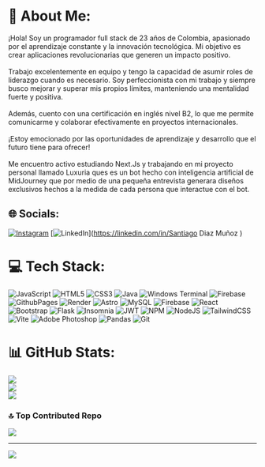 # 💫 About Me:
¡Hola! Soy un programador full stack de 23 años de Colombia, apasionado por el aprendizaje constante y la innovación tecnológica. Mi objetivo es crear aplicaciones revolucionarias que generen un impacto positivo.<br><br>Trabajo excelentemente en equipo y tengo la capacidad de asumir roles de liderazgo cuando es necesario. Soy perfeccionista con mi trabajo y siempre busco mejorar y superar mis propios límites, manteniendo una mentalidad fuerte y positiva.<br><br>Además, cuento con una certificación en inglés nivel B2, lo que me permite comunicarme y colaborar efectivamente en proyectos internacionales.<br><br>¡Estoy emocionado por las oportunidades de aprendizaje y desarrollo que el futuro tiene para ofrecer!<br><br>
Me encuentro activo estudiando Next.Js y trabajando en mi proyecto personal llamado Luxuria ques es un bot hecho con inteligencia artificial de MidJourney que por medio de una pequeña entrevista generara diseños exclusivos hechos a la medida de cada persona que interactue con el bot.


## 🌐 Socials:
[![Instagram](https://img.shields.io/badge/Instagram-%23E4405F.svg?logo=Instagram&logoColor=white)](https://instagram.com/santiagodiaz.munoz) [![LinkedIn](https://img.shields.io/badge/LinkedIn-%230077B5.svg?logo=linkedin&logoColor=white)](https://linkedin.com/in/Santiago Diaz Muñoz  ) 

# 💻 Tech Stack:
![JavaScript](https://img.shields.io/badge/javascript-%23323330.svg?style=for-the-badge&logo=javascript&logoColor=%23F7DF1E) ![HTML5](https://img.shields.io/badge/html5-%23E34F26.svg?style=for-the-badge&logo=html5&logoColor=white) ![CSS3](https://img.shields.io/badge/css3-%231572B6.svg?style=for-the-badge&logo=css3&logoColor=white) ![Java](https://img.shields.io/badge/java-%23ED8B00.svg?style=for-the-badge&logo=openjdk&logoColor=white) ![Windows Terminal](https://img.shields.io/badge/Windows%20Terminal-%234D4D4D.svg?style=for-the-badge&logo=windows-terminal&logoColor=white) ![Firebase](https://img.shields.io/badge/firebase-%23039BE5.svg?style=for-the-badge&logo=firebase) ![GithubPages](https://img.shields.io/badge/github%20pages-121013?style=for-the-badge&logo=github&logoColor=white) ![Render](https://img.shields.io/badge/Render-%46E3B7.svg?style=for-the-badge&logo=render&logoColor=white) ![Astro](https://img.shields.io/badge/astro-%232C2052.svg?style=for-the-badge&logo=astro&logoColor=white) ![MySQL](https://img.shields.io/badge/mysql-4479A1.svg?style=for-the-badge&logo=mysql&logoColor=white) ![Firebase](https://img.shields.io/badge/firebase-a08021?style=for-the-badge&logo=firebase&logoColor=ffcd34) ![React](https://img.shields.io/badge/react-%2320232a.svg?style=for-the-badge&logo=react&logoColor=%2361DAFB) ![Bootstrap](https://img.shields.io/badge/bootstrap-%238511FA.svg?style=for-the-badge&logo=bootstrap&logoColor=white) ![Flask](https://img.shields.io/badge/flask-%23000.svg?style=for-the-badge&logo=flask&logoColor=white) ![Insomnia](https://img.shields.io/badge/Insomnia-black?style=for-the-badge&logo=insomnia&logoColor=5849BE) ![JWT](https://img.shields.io/badge/JWT-black?style=for-the-badge&logo=JSON%20web%20tokens) ![NPM](https://img.shields.io/badge/NPM-%23CB3837.svg?style=for-the-badge&logo=npm&logoColor=white) ![NodeJS](https://img.shields.io/badge/node.js-6DA55F?style=for-the-badge&logo=node.js&logoColor=white) ![TailwindCSS](https://img.shields.io/badge/tailwindcss-%2338B2AC.svg?style=for-the-badge&logo=tailwind-css&logoColor=white) ![Vite](https://img.shields.io/badge/vite-%23646CFF.svg?style=for-the-badge&logo=vite&logoColor=white) ![Adobe Photoshop](https://img.shields.io/badge/adobe%20photoshop-%2331A8FF.svg?style=for-the-badge&logo=adobe%20photoshop&logoColor=white) ![Pandas](https://img.shields.io/badge/pandas-%23150458.svg?style=for-the-badge&logo=pandas&logoColor=white) ![Git](https://img.shields.io/badge/git-%23F05033.svg?style=for-the-badge&logo=git&logoColor=white)
# 📊 GitHub Stats:
![](https://github-readme-stats.vercel.app/api?username=Diaz1010&theme=dark&hide_border=false&include_all_commits=false&count_private=false)<br/>
![](https://github-readme-streak-stats.herokuapp.com/?user=Diaz1010&theme=dark&hide_border=false)<br/>
![](https://github-readme-stats.vercel.app/api/top-langs/?username=Diaz1010&theme=dark&hide_border=false&include_all_commits=false&count_private=false&layout=compact)

### 🔝 Top Contributed Repo
![](https://github-contributor-stats.vercel.app/api?username=Diaz1010&limit=5&theme=radical&combine_all_yearly_contributions=true)

---
[![](https://visitcount.itsvg.in/api?id=Diaz1010&icon=0&color=0)](https://visitcount.itsvg.in)

<!-- Proudly created with GPRM ( https://gprm.itsvg.in ) -->
